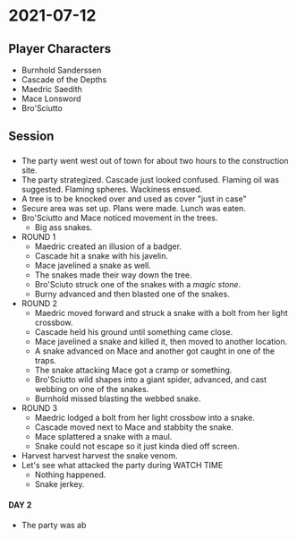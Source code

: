 # 2021-07-12
## Player Characters
* Burnhold Sanderssen
* Cascade of the Depths
* Maedric Saedith
* Mace Lonsword
* Bro'Sciutto
## Session
###
* The party went west out of town for about two hours to the construction site.
* The party strategized. Cascade just looked confused. Flaming oil was suggested. Flaming spheres. Wackiness ensued.
* A tree is to be knocked over and used as cover "just in case"
* Secure area was set up. Plans were made. Lunch was eaten.
* Bro'Sciutto and Mace noticed movement in the trees.
	* Big ass snakes.
* ROUND 1
	* Maedric created an illusion of a badger.
	* Cascade hit a snake with his javelin.
	* Mace javelined a snake as well.
	* The snakes made their way down the tree.
	* Bro'Sciuto struck one of the snakes with a _magic stone_.
	* Burny advanced and then blasted one of the snakes.
* ROUND 2
	* Maedric moved forward and struck a snake with a bolt from her light crossbow.
	* Cascade held his ground until something came close.
	* Mace javelined a snake and killed it, then moved to another location.
	* A snake advanced on Mace and another got caught in one of the traps.
	* The snake attacking Mace got a cramp or something.
	* Bro'Sciutto wild shapes into a giant spider, advanced, and cast webbing on one of the snakes.
	* Burnhold missed blasting the webbed snake.
* ROUND 3
	* Maedric lodged a bolt from her light crossbow into a snake.
	* Cascade moved next to Mace and stabbity the snake.
	* Mace splattered a snake with a maul.
	* Snake could not escape so it just kinda died off screen.
* Harvest harvest harvest the snake venom.
* Let's see what attacked the party during WATCH TIME
	* Nothing happened.
	* Snake jerkey.
#### DAY 2
* The party was ab
<!--stackedit_data:
eyJoaXN0b3J5IjpbLTE5OTU5MDk4NDQsLTExMzEwNDU2MjIsMT
EwNjg5OTUwNiw2NzYzNzAwOTIsLTY2ODU3MzkzNiwxNjE1MTA2
NzcxLC0yMDM5NDYyMTI3LC0xMTgwMDk1Nzk3LC0xOTg3NTExND
ExLC01NTYyMzI3OTMsMTk2MzkyMzcxOSwyNTMxNjQ2MzhdfQ==

-->